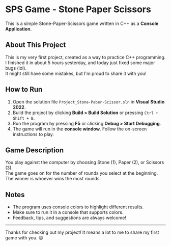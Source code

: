 # SPS Game - Stone Paper Scissors

This is a simple Stone-Paper-Scissors game written in C++ as a **Console Application**.

## About This Project

This is my very first project, created as a way to practice C++ programming.  
I finished it in about 5 hours yesterday,  and today just fixed some major bugs (lol).  
It might still have some mistakes, but I'm proud to share it with you!

## How to Run

1. Open the solution file `Project_Stone-Paber-Scissor.sln` in **Visual Studio 2022**.
2. Build the project by clicking **Build > Build Solution** or pressing `Ctrl + Shift + B`.
3. Run the program by pressing **F5** or clicking **Debug > Start Debugging**.
4. The game will run in the **console window**. Follow the on-screen instructions to play.

## Game Description

You play against the computer by choosing Stone (1), Paper (2), or Scissors (3).  
The game goes on for the number of rounds you select at the beginning.  
The winner is whoever wins the most rounds.

## Notes

- The program uses console colors to highlight different results.
- Make sure to run it in a console that supports colors.
- Feedback, tips, and suggestions are always welcome!

---

Thanks for checking out my project! It means a lot to me to share my first game with you. 😊

